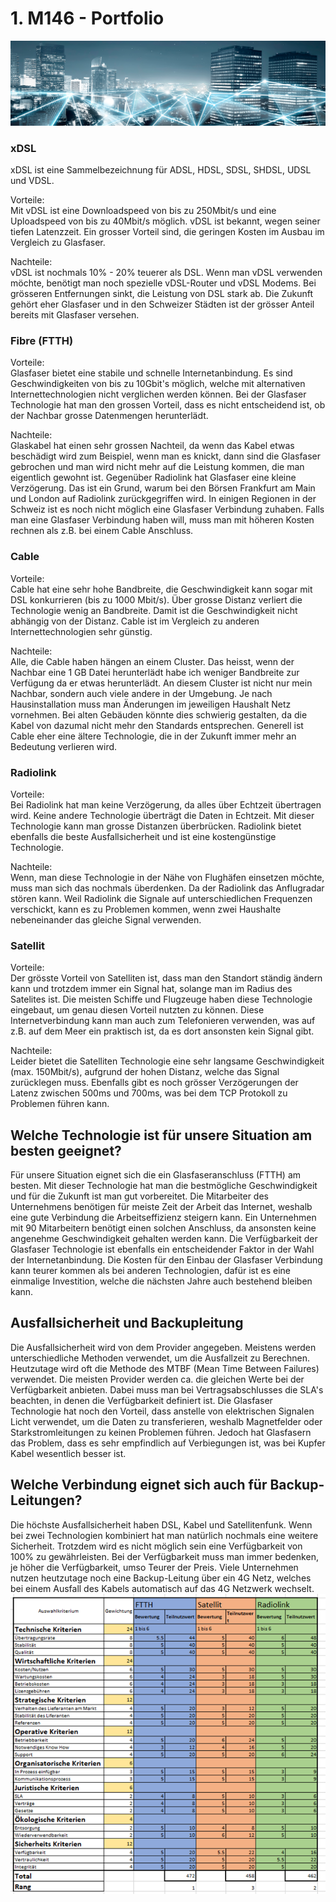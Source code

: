 
# 1. M146 - Portfolio
<img src="internetanbindung.png" alt="Alt-Text" title="" />

### xDSL
xDSL ist eine Sammelbezeichnung für ADSL, HDSL, SDSL, SHDSL, UDSL und VDSL.

Vorteile:<br>
Mit vDSL ist eine Downloadspeed von bis zu 250Mbit/s und eine Uploadspeed von bis zu 40Mbit/s möglich. vDSL ist bekannt, wegen seiner tiefen Latenzzeit. Ein grosser Vorteil sind, die geringen Kosten im Ausbau im Vergleich zu Glasfaser. 

Nachteile:<br>
vDSL ist nochmals 10% - 20% teuerer als DSL. Wenn man vDSL verwenden möchte, benötigt man noch spezielle vDSL-Router und vDSL Modems. Bei grösseren Entfernungen sinkt, die Leistung von DSL stark ab. Die Zukunft gehört eher Glasfaser und in den Schweizer Städten ist der grösser Anteil bereits mit Glasfaser versehen. 

### Fibre (FTTH)
Vorteile:<br>
Glasfaser bietet eine stabile und schnelle Internetanbindung. Es sind Geschwindigkeiten von bis zu 10Gbit's möglich, welche mit alternativen Internettechnologien nicht verglichen werden können. Bei der Glasfaser Technologie hat man den grossen Vorteil, dass es nicht entscheidend ist, ob der Nachbar grosse Datenmengen herunterlädt.

Nachteile:<br>
Glaskabel hat einen sehr grossen Nachteil, da wenn das Kabel etwas beschädigt wird zum Beispiel, wenn man es knickt, dann sind die Glasfaser gebrochen und man wird nicht mehr auf die Leistung kommen, die man eigentlich gewohnt ist. Gegenüber Radiolink hat Glasfaser eine kleine Verzögerung. Das ist ein Grund, warum bei den Börsen Frankfurt am Main und London auf Radiolink zurückgegriffen wird. In einigen Regionen in der Schweiz ist es noch nicht möglich eine Glasfaser Verbindung zuhaben. Falls man eine Glasfaser Verbindung haben will, muss man mit höheren Kosten rechnen als z.B. bei einem Cable Anschluss.

### Cable
Vorteile:<br>
Cable hat eine sehr hohe Bandbreite, die Geschwindigkeit kann sogar mit DSL konkurrieren (bis zu 1000 Mbit/s). Über grosse Distanz verliert die Technologie wenig an Bandbreite. Damit ist die Geschwindigkeit nicht abhängig von der Distanz. Cable ist im Vergleich zu anderen Internettechnologien sehr günstig.

Nachteile:<br>
Alle, die Cable haben hängen an einem Cluster. Das heisst, wenn der Nachbar eine 1 GB Datei herunterlädt habe ich weniger Bandbreite zur Verfügung da er etwas herunterlädt. An diesem Cluster ist nicht nur mein Nachbar, sondern auch viele andere in der Umgebung. Je nach Hausinstallation muss man Änderungen im jeweiligen Haushalt Netz vornehmen. Bei alten Gebäuden könnte dies schwierig gestalten, da die Kabel von dazumal nicht mehr den Standards entsprechen. Generell ist Cable eher eine ältere Technologie, die in der Zukunft immer mehr an Bedeutung verlieren wird.

### Radiolink
Vorteile:<br>
Bei Radiolink hat man keine Verzögerung, da alles über Echtzeit übertragen wird. Keine andere Technologie überträgt die Daten in Echtzeit. Mit dieser Technologie kann man grosse Distanzen überbrücken. Radiolink bietet ebenfalls die beste Ausfallsicherheit und ist eine kostengünstige Technologie. 

Nachteile: <br>
Wenn, man diese Technologie in der Nähe von Flughäfen einsetzen möchte, muss man sich das nochmals überdenken. Da der Radiolink das Anflugradar stören kann. Weil Radiolink die Signale auf unterschiedlichen Frequenzen verschickt, kann es zu Problemen kommen, wenn zwei Haushalte nebeneinander das gleiche Signal verwenden.

### Satellit
Vorteile: <br>
Der grösste Vorteil von Satelliten ist, dass man den Standort ständig ändern kann und trotzdem immer ein Signal hat, solange man im Radius des Satelites ist. Die meisten Schiffe und Flugzeuge haben diese Technologie eingebaut, um genau diesen Vorteil nutzten zu können. Diese Internetverbindung kann man auch zum Telefonieren verwenden, was auf z.B. auf dem Meer ein praktisch ist, da es dort ansonsten kein Signal gibt.
 
Nachteile: <br>
Leider bietet die Satelliten Technologie eine sehr langsame Geschwindigkeit (max. 150Mbit/s), aufgrund der hohen Distanz, welche das Signal zurücklegen muss. Ebenfalls gibt es noch grösser Verzögerungen der Latenz zwischen 500ms und 700ms, was bei dem TCP Protokoll zu Problemen führen kann.

## Welche Technologie ist für unsere Situation am besten geeignet?
Für unsere Situation eignet sich die ein Glasfaseranschluss (FTTH) am besten. Mit dieser Technologie hat man die bestmögliche Geschwindigkeit und für die Zukunft ist man gut vorbereitet. Die Mitarbeiter des Unternehmens benötigen für meiste Zeit der Arbeit das Internet, weshalb eine gute Verbindung die Arbeitseffizienz steigern kann. Ein Unternehmen mit 90 Mitarbeitern benötigt einen solchen Anschluss, da ansonsten keine angenehme Geschwindigkeit gehalten werden kann. Die Verfügbarkeit der Glasfaser Technologie ist ebenfalls ein entscheidender Faktor in der Wahl der Internetanbindung. Die Kosten für den Einbau der Glasfaser Verbindung kann teurer kommen als bei anderen Technologien, dafür ist es eine einmalige Investition, welche die nächsten Jahre auch bestehend bleiben kann.

## Ausfallsicherheit und Backupleitung
Die Ausfallsicherheit wird von dem Provider angegeben. Meistens werden unterschiedliche Methoden verwendet, um die Ausfallzeit zu Berechnen. Heutzutage wird oft die Methode des MTBF (Mean Time Between Failures) verwendet. Die meisten Provider werden ca. die gleichen Werte bei der Verfügbarkeit anbieten. Dabei muss man bei Vertragsabschlusses die SLA's beachten, in denen die Verfügbarkeit definiert ist.
Die Glasfaser Technologie hat noch den Vorteil, dass anstelle von elektrischen Signalen Licht verwendet, um die Daten zu transferieren, weshalb Magnetfelder oder Starkstromleitungen zu keinen Problemen führen. Jedoch hat Glasfasern das Problem, dass es sehr empfindlich auf Verbiegungen ist, was bei Kupfer Kabel wesentlich besser ist.

## Welche Verbindung eignet sich auch für Backup-Leitungen?
Die höchste Ausfallsicherheit haben DSL, Kabel und Satellitenfunk. Wenn bei zwei Technologien kombiniert hat man natürlich nochmals eine weitere Sicherheit. Trotzdem wird es nicht möglich sein eine Verfügbarkeit von 100% zu gewährleisten. Bei der Verfügbarkeit muss man immer bedenken, je höher die Verfügbarkeit, umso Teurer der Preis. 
Viele Unternehmen nutzen heutzutage noch eine Backup-Leitung über ein 4G Netz, welches bei einem Ausfall des Kabels automatisch auf das 4G Netzwerk wechselt. 
<img src="Bild1.png" alt="Alt-Text" title="" />
 